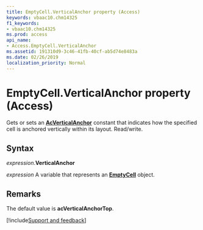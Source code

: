 ```yaml
---
title: EmptyCell.VerticalAnchor property (Access)
keywords: vbaac10.chm14325
f1_keywords:
- vbaac10.chm14325
ms.prod: access
api_name:
- Access.EmptyCell.VerticalAnchor
ms.assetid: 191310d9-3c46-41fb-40cf-ab5d74e8483a
ms.date: 02/26/2019
localization_priority: Normal
---
```



# EmptyCell.VerticalAnchor property (Access)

Gets or sets an **[AcVerticalAnchor](Access.AcVerticalAnchor.md)** constant that indicates how the specified cell is anchored vertically within its layout. Read/write.


## Syntax

_expression_.**VerticalAnchor**

_expression_ A variable that represents an **[EmptyCell](Access.EmptyCell.md)** object.


## Remarks

The default value is **acVerticalAnchorTop**.




[!include[Support and feedback](~/includes/feedback-boilerplate.md)]